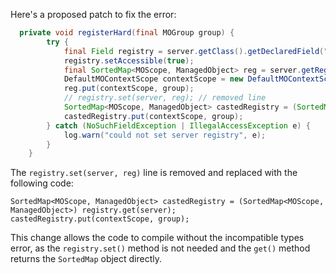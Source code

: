 Here's a proposed patch to fix the error:
```java
  private void registerHard(final MOGroup group) {
        try {
            final Field registry = server.getClass().getDeclaredField("registry");
            registry.setAccessible(true);
            final SortedMap<MOScope, ManagedObject> reg = server.getRegistry();
            DefaultMOContextScope contextScope = new DefaultMOContextScope(new OctetString(""), group.getScope());
            reg.put(contextScope, group);
            // registry.set(server, reg); // removed line
            SortedMap<MOScope, ManagedObject> castedRegistry = (SortedMap<MOScope, ManagedObject>) registry.get(server);
            castedRegistry.put(contextScope, group);
        } catch (NoSuchFieldException | IllegalAccessException e) {
            log.warn("could not set server registry", e);
        }
    }
```
The `registry.set(server, reg)` line is removed and replaced with the following code:
```
SortedMap<MOScope, ManagedObject> castedRegistry = (SortedMap<MOScope, ManagedObject>) registry.get(server);
castedRegistry.put(contextScope, group);
```
This change allows the code to compile without the incompatible types error, as the `registry.set()` method is not needed and the `get()` method returns the `SortedMap` object directly.